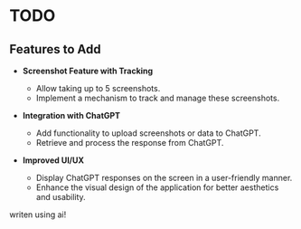 # TODO

## Features to Add
- **Screenshot Feature with Tracking**  
  - Allow taking up to 5 screenshots.
  - Implement a mechanism to track and manage these screenshots.

- **Integration with ChatGPT**  
  - Add functionality to upload screenshots or data to ChatGPT.
  - Retrieve and process the response from ChatGPT.

- **Improved UI/UX**  
  - Display ChatGPT responses on the screen in a user-friendly manner.
  - Enhance the visual design of the application for better aesthetics and usability.


writen using ai! 